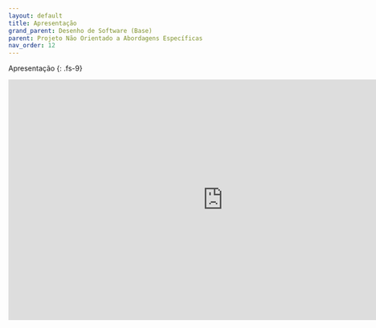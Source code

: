 ```yaml
---
layout: default
title: Apresentação
grand_parent: Desenho de Software (Base)
parent: Projeto Não Orientado a Abordagens Específicas
nav_order: 12
---
```


Apresentação
{: .fs-9}

<iframe width="853" height="480" src="https://www.youtube.com/embed/4YzhoC3aw-4" title="YouTube video player" frameborder="0" allow="accelerometer; autoplay; clipboard-write; encrypted-media; gyroscope; picture-in-picture" allowfullscreen></iframe>
